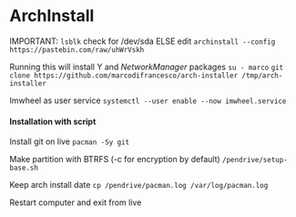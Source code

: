 # ArchInstall
IMPORTANT: `lsblk` check for /dev/sda ELSE edit
`archinstall --config https://pastebin.com/raw/uhWrVskh`

Running this will install Y and *NetworkManager* packages
`su - marco`
`git clone https://github.com/marcodifrancesco/arch-installer /tmp/arch-installer`

Imwheel as user service
`systemctl --user enable --now imwheel.service`

#### Installation with script

Install git on live
`pacman -Sy git`

Make partition with BTRFS (-c for encryption by default)
`/pendrive/setup-base.sh`

Keep arch install date
`cp /pendrive/pacman.log /var/log/pacman.log`

Restart computer and exit from live
